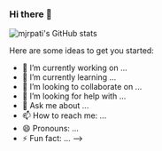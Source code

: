 ### Hi there 👋

![mjrpati's GitHub stats](https://github-readme-stats.vercel.app/api?username=mjrpati&show_icons=true&theme=merko)


Here are some ideas to get you started:

- 🔭 I’m currently working on ...
- 🌱 I’m currently learning ...
- 👯 I’m looking to collaborate on ...
- 🤔 I’m looking for help with ...
- 💬 Ask me about ...
- 📫 How to reach me: ...
- 😄 Pronouns: ...
- ⚡ Fun fact: ...
-->
